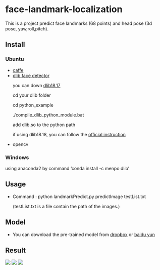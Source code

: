 # face-landmark-localization
This is a project predict face landmarks (68 points) and head pose (3d pose, yaw,roll,pitch).


## Install

### Ubuntu
- [caffe](https://github.com/BVLC/caffe)
- [dlib face detector](http://dlib.net/)<p>
you can down [dlib18.17](http://pan.baidu.com/s/1gey9Wd1) <p>
cd your dlib folder<p>
cd python_example<p>
./compile_dlib_python_module.bat<p>
 add dlib.so to the python path<p>
if using dlib18.18, you can follow the [official instruction](http://dlib.net/)
- opencv<p>

### Windows
  using anaconda2 by command ‘conda install -c menpo dlib’
  
## Usage

- Command : python landmarkPredict.py predictImage  testList.txt<p>
(testList.txt is a file contain the path of the images.)


## Model

- You can download the pre-trained model from [dropbox](https://www.dropbox.com/s/z89prwhg0jpgp47/68point_dlib_with_pose.caffemodel?dl=0) or [baidu yun](http://pan.baidu.com/s/1c14aFyK)

## Result
![](result/1.png)
![](result/2.png)
![](result/3.png)
